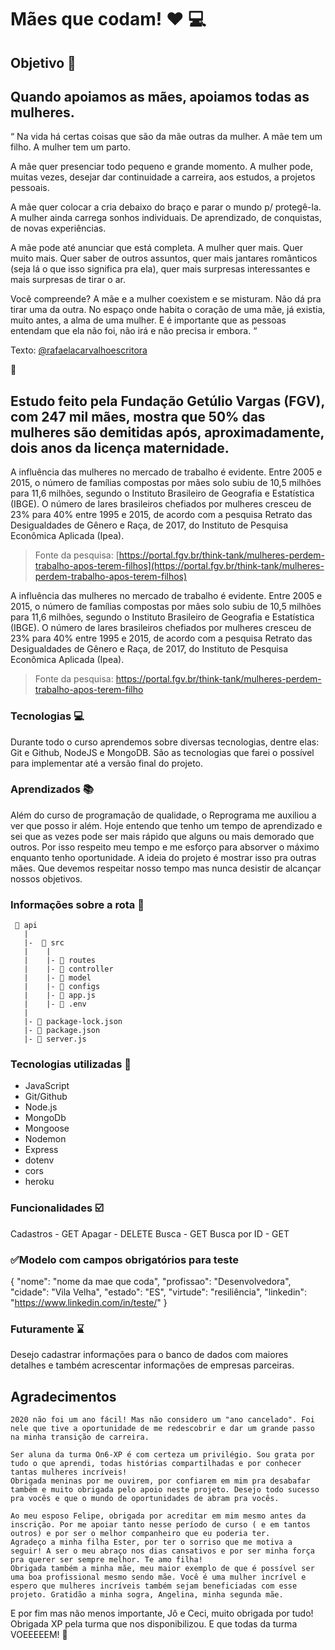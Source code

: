 # Mães que codam! :heart: :computer:

## Objetivo :dart:

## Quando apoiamos as mães, apoiamos todas as mulheres.

“ Na vida há certas coisas que são da mãe outras da mulher. A mãe tem um filho. A mulher tem um parto.

A mãe quer presenciar todo pequeno e grande momento. A mulher pode, muitas vezes, desejar dar continuidade a carreira, aos estudos, a projetos pessoais.

A mãe quer colocar a cria debaixo do braço e parar o mundo p/ protegê-la. A mulher ainda carrega sonhos individuais. De aprendizado, de conquistas, de novas experiências.

A mãe pode até anunciar que está completa. A mulher quer mais. Quer muito mais. Quer saber de outros assuntos, quer mais jantares românticos (seja lá o que isso significa pra ela), quer mais surpresas interessantes e mais surpresas de tirar o ar. 

Você compreende? A mãe e a mulher coexistem e se misturam. Não dá pra tirar uma da outra. No espaço onde habita o coração de uma mãe, já existia, muito antes, a alma de uma mulher. E é importante que as pessoas entendam que ela não foi, não irá e não precisa ir embora. “

Texto: [@rafaelacarvalhoescritora](https://www.instagram.com/rafaelacarvalhoescritora/)

:purple_heart:

## Estudo feito pela Fundação Getúlio Vargas (FGV), com 247 mil mães, mostra que 50% das mulheres são demitidas após, aproximadamente, dois anos da licença maternidade.

A influência das mulheres no mercado de trabalho é evidente. Entre 2005 e 2015, o número de famílias compostas por mães solo subiu de 10,5 milhões para 11,6 milhões, segundo o Instituto Brasileiro de Geografia e Estatística (IBGE). O número de lares brasileiros chefiados por mulheres cresceu de 23% para 40% entre 1995 e 2015, de acordo com a pesquisa Retrato das Desigualdades de Gênero e Raça, de 2017, do Instituto de Pesquisa Econômica Aplicada (Ipea).

> Fonte da pesquisa: [https://portal.fgv.br/think-tank/mulheres-perdem-trabalho-apos-terem-filhos](https://portal.fgv.br/think-tank/mulheres-perdem-trabalho-apos-terem-filhos)

A influência das mulheres no mercado de trabalho é evidente. Entre 2005 e 2015, o número de famílias compostas por mães solo subiu de 10,5 milhões para 11,6 milhões, segundo o Instituto Brasileiro de Geografia e Estatística (IBGE). O número de lares brasileiros chefiados por mulheres cresceu de 23% para 40% entre 1995 e 2015, de acordo com a pesquisa Retrato das Desigualdades de Gênero e Raça, de 2017, do Instituto de Pesquisa Econômica Aplicada (Ipea).

> Fonte da pesquisa: https://portal.fgv.br/think-tank/mulheres-perdem-trabalho-apos-terem-filho

### Tecnologias :computer:

Durante todo o curso aprendemos sobre diversas tecnologias, dentre elas: Git e Github, NodeJS e MongoDB. São as tecnologias que farei o possível para implementar até a versão final do projeto.


### Aprendizados :books:

Além do curso de programação de qualidade, o Reprograma me auxiliou a ver que posso ir além. Hoje entendo que tenho um tempo de aprendizado e sei que as vezes pode ser mais rápido que alguns ou mais demorado que outros. Por isso respeito meu tempo e me esforço para absorver o máximo enquanto tenho oportunidade.
A ideia do projeto é mostrar isso pra outras mães. Que devemos respeitar nosso tempo mas nunca desistir de alcançar nossos objetivos. 



### Informações sobre a rota :rocket:

```
 📁 api
   |
   |-  📁 src
   |    |  
   |    |- 📁 routes
   |    |- 📁 controller
   |    |- 📁 model
   |    |- 📁 configs
   |    |- 📄 app.js
   |    |- 📄 .env
   |
   |- 📄 package-lock.json 
   |- 📄 package.json 
   |- 📄 server.js
```

### Tecnologias utilizadas :book:


- JavaScript
- Git/Github
- Node.js
- MongoDb
- Mongoose
- Nodemon
- Express
- dotenv
- cors
- heroku


### Funcionalidades :ballot_box_with_check:
 Cadastros - GET
 Apagar - DELETE
 Busca - GET
 Busca por ID - GET
 
 ### ✅Modelo com campos obrigatórios para teste


{
    "nome": "nome da mae que coda",
    "profissao": "Desenvolvedora",
    "cidade": "Vila Velha",
    "estado": "ES",
    "virtude": "resiliência",
    "linkedin": "https://www.linkedin.com/in/teste/"
    }
    
  ### Futuramente  ⌛
  
  Desejo cadastrar informações para o banco de dados com maiores detalhes e também acrescentar informações de empresas parceiras. 
    
   ## Agradecimentos 
    
    2020 não foi um ano fácil! Mas não considero um "ano cancelado". Foi nele que tive a oportunidade de me redescobrir e dar um grande passo na minha transição de carreira. 
    
    Ser aluna da turma On6-XP é com certeza um privilégio. Sou grata por tudo o que aprendi, todas histórias compartilhadas e por conhecer tantas mulheres incríveis! 
    Obrigada meninas por me ouvirem, por confiarem em mim pra desabafar também e muito obrigada pelo apoio neste projeto. Desejo todo sucesso pra vocês e que o mundo de oportunidades de abram pra vocês.
    
    Ao meu esposo Felipe, obrigada por acreditar em mim mesmo antes da inscrição. Por me apoiar tanto nesse período de curso ( e em tantos outros) e por ser o melhor companheiro que eu poderia ter. 
    Agradeço a minha filha Ester, por ter o sorriso que me motiva a seguir! A ser o meu abraço nos dias cansativos e por ser minha força pra querer ser sempre melhor. Te amo filha!
    Obrigada também a minha mãe, meu maior exemplo de que é possível ser uma boa profissional mesmo sendo mãe. Você é uma mulher incrível e espero que mulheres incríveis também sejam beneficiadas com esse projeto. Gratidão a minha sogra, Angelina, minha segunda mãe.
    
   E por fim mas não menos importante, Jô e Ceci, muito obrigada por tudo! Obrigada XP pela turma que nos disponibilizou. E que todas da turma VOEEEEEM! :rocket:
